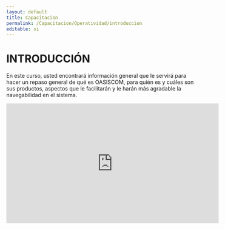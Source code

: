 ```yaml
---
layout: default
title: Capacitacion
permalink: /Capacitacion/Operatividad/introduccion
editable: si
---
```


# INTRODUCCIÓN


En este curso, usted encontrará información general que le servirá para hacer un repaso general de qué es OASISCOM, para quién es y cuáles son sus productos,
aspectos que le facilitarán y le harán más agradable la navegabilidad en el sistema. 


<iframe width="560" height="315" src="https://www.youtube.com/embed/i7b2JNmpxxs" frameborder="0" allowfullscreen></iframe>





